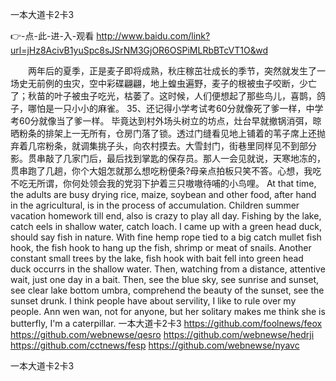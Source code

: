 
一本大道卡2卡3




👉-点-此-进-入-观看  http://www.baidu.com/link?url=jHz8AcivB1yuSpc8sJSrNM3GjOR6OSPiMLRbBTcVT1O&wd




　　两年后的夏季，正是麦子即将成熟，秋庄稼茁壮成长的季节，突然就发生了一场史无前例的虫灾，空中彩碟翩翩，地上蝗虫遍野，麦子的根被虫子咬断，少亡了；秋苗的叶子被虫子吃光，枯萎了。这时候，人们便想起了那些鸟儿，喜鹊，鸽子，哪怕是一只小小的麻雀。
	35、还记得小学考试考60分就像死了爹一样，中学考60分就像当了爹一样。
毕竟达到村外场头树立的坊点，灶台早就撤锅消弭，晾晒粉条的排架上一无所有，仓房门落了锁。透过门缝看见地上铺着的苇子席上还抛弃着几帘粉条，就调集挑子头，向农村摸去。大雪封门，街巷里同样见不到部分影。贯串敲了几家门后，最后找到掌匙的保存员。那人一会见就说，天寒地冻的，贯串跑了几趟，你个大姐怎就那么想吃粉便条?母亲点拍板只笑不答。心想，我吃不吃无所谓，你何处领会我的党羽下护着三只嗷嗷待哺的小鸟哩。
At that time, the adults are busy drying rice, maize, soybean and other food, after hand in the agricultural, is in the process of accumulation.
Children summer vacation homework till end, also is crazy to play all day.
Fishing by the lake, catch eels in shallow water, catch loach.
I came up with a green head duck, should say fish in nature.
With fine hemp rope tied to a big catch mullet fish hook, the fish hook to hang up the fish, shrimp or meat of snails.
Another constant small trees by the lake, fish hook with bait fell into green head duck occurrs in the shallow water.
Then, watching from a distance, attentive wait, just one day in a bait.
Then, see the blue sky, see sunrise and sunset, see clear lake bottom umbra, comprehend the beauty of the sunset, see the sunset drunk.
I think people have about servility, I like to rule over my people.
Ann wen wan, not for anyone, but her solitary makes me think she is butterfly, I'm a caterpillar.
一本大道卡2卡3 https://github.com/foolnews/feox
https://github.com/webnewse/qesro
https://github.com/webnewse/hedrji
https://github.com/cctnews/fesp
https://github.com/webnewse/nyavc





一本大道卡2卡3
